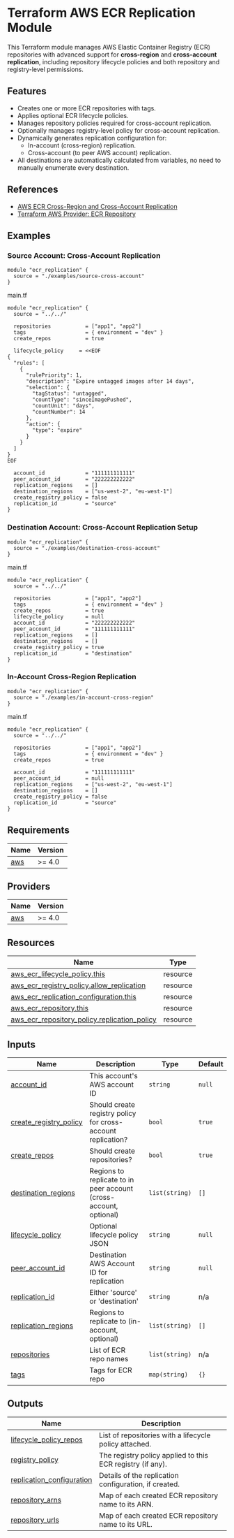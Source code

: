 
# Terraform AWS ECR Replication Module

This Terraform module manages AWS Elastic Container Registry (ECR) repositories with advanced support for **cross-region** and **cross-account replication**, including repository lifecycle policies and both repository and registry-level permissions.

## Features

- Creates one or more ECR repositories with tags.
- Applies optional ECR lifecycle policies.
- Manages repository policies required for cross-account replication.
- Optionally manages registry-level policy for cross-account replication.
- Dynamically generates replication configuration for:
  - In-account (cross-region) replication.
  - Cross-account (to peer AWS account) replication.
- All destinations are automatically calculated from variables, no need to manually enumerate every destination.

## References

- [AWS ECR Cross-Region and Cross-Account Replication](https://docs.aws.amazon.com/AmazonECR/latest/userguide/replication.html)
- [Terraform AWS Provider: ECR Repository](https://registry.terraform.io/providers/hashicorp/aws/latest/docs/resources/ecr_repository)

<!-- BEGIN_TF_DOCS -->
## Examples

### Source Account: Cross-Account Replication

```hcl
module "ecr_replication" {
  source = "./examples/source-cross-account"
}
```

main.tf
```hcl
module "ecr_replication" {
  source = "../../"

  repositories           = ["app1", "app2"]
  tags                   = { environment = "dev" }
  create_repos           = true

  lifecycle_policy     = <<EOF
{
  "rules": [
    {
      "rulePriority": 1,
      "description": "Expire untagged images after 14 days",
      "selection": {
        "tagStatus": "untagged",
        "countType": "sinceImagePushed",
        "countUnit": "days",
        "countNumber": 14
      },
      "action": {
        "type": "expire"
      }
    }
  ]
}
EOF

  account_id             = "111111111111"
  peer_account_id        = "222222222222"
  replication_regions    = []
  destination_regions    = ["us-west-2", "eu-west-1"]
  create_registry_policy = false
  replication_id         = "source"
}
```  


### Destination Account: Cross-Account Replication Setup

```hcl
module "ecr_replication" {
  source = "./examples/destination-cross-account"
}
```

main.tf
```hcl
module "ecr_replication" {
  source = "../../"

  repositories           = ["app1", "app2"]
  tags                   = { environment = "dev" }
  create_repos           = true
  lifecycle_policy       = null
  account_id             = "222222222222"
  peer_account_id        = "111111111111"
  replication_regions    = []
  destination_regions    = []
  create_registry_policy = true
  replication_id         = "destination"
}
```

### In-Account Cross-Region Replication

```hcl
module "ecr_replication" {
  source = "./examples/in-account-cross-region"
}
```

main.tf
```hcl
module "ecr_replication" {
  source = "../../"

  repositories           = ["app1", "app2"]
  tags                   = { environment = "dev" }
  create_repos           = true

  account_id             = "111111111111"
  peer_account_id        = null
  replication_regions    = ["us-west-2", "eu-west-1"]
  destination_regions    = []
  create_registry_policy = false
  replication_id         = "source"
}
```

## Requirements

| Name | Version |
|------|---------|
| <a name="requirement_aws"></a> [aws](#requirement\_aws) | >= 4.0 |

## Providers

| Name | Version |
|------|---------|
| <a name="provider_aws"></a> [aws](#provider\_aws) | >= 4.0 |

## Resources

| Name | Type |
|------|------|
| [aws_ecr_lifecycle_policy.this](https://registry.terraform.io/providers/hashicorp/aws/latest/docs/resources/ecr_lifecycle_policy) | resource |
| [aws_ecr_registry_policy.allow_replication](https://registry.terraform.io/providers/hashicorp/aws/latest/docs/resources/ecr_registry_policy) | resource |
| [aws_ecr_replication_configuration.this](https://registry.terraform.io/providers/hashicorp/aws/latest/docs/resources/ecr_replication_configuration) | resource |
| [aws_ecr_repository.this](https://registry.terraform.io/providers/hashicorp/aws/latest/docs/resources/ecr_repository) | resource |
| [aws_ecr_repository_policy.replication_policy](https://registry.terraform.io/providers/hashicorp/aws/latest/docs/resources/ecr_repository_policy) | resource |

## Inputs

| Name | Description | Type | Default |
|------|-------------|------|---------|
| <a name="input_account_id"></a> [account\_id](#input\_account\_id) | This account's AWS account ID | `string` | `null` |
| <a name="input_create_registry_policy"></a> [create\_registry\_policy](#input\_create\_registry\_policy) | Should create registry policy for cross-account replication? | `bool` | `true` |
| <a name="input_create_repos"></a> [create\_repos](#input\_create\_repos) | Should create repositories? | `bool` | `true` |
| <a name="input_destination_regions"></a> [destination\_regions](#input\_destination\_regions) | Regions to replicate to in peer account (cross-account, optional) | `list(string)` | `[]` |
| <a name="input_lifecycle_policy"></a> [lifecycle\_policy](#input\_lifecycle\_policy) | Optional lifecycle policy JSON | `string` | `null` |
| <a name="input_peer_account_id"></a> [peer\_account\_id](#input\_peer\_account\_id) | Destination AWS Account ID for replication | `string` | `null` |
| <a name="input_replication_id"></a> [replication\_id](#input\_replication\_id) | Either 'source' or 'destination' | `string` | n/a |
| <a name="input_replication_regions"></a> [replication\_regions](#input\_replication\_regions) | Regions to replicate to (in-account, optional) | `list(string)` | `[]` |
| <a name="input_repositories"></a> [repositories](#input\_repositories) | List of ECR repo names | `list(string)` | n/a |
| <a name="input_tags"></a> [tags](#input\_tags) | Tags for ECR repo | `map(string)` | `{}` |

## Outputs

| Name | Description |
|------|-------------|
| <a name="output_lifecycle_policy_repos"></a> [lifecycle\_policy\_repos](#output\_lifecycle\_policy\_repos) | List of repositories with a lifecycle policy attached. |
| <a name="output_registry_policy"></a> [registry\_policy](#output\_registry\_policy) | The registry policy applied to this ECR registry (if any). |
| <a name="output_replication_configuration"></a> [replication\_configuration](#output\_replication\_configuration) | Details of the replication configuration, if created. |
| <a name="output_repository_arns"></a> [repository\_arns](#output\_repository\_arns) | Map of each created ECR repository name to its ARN. |
| <a name="output_repository_urls"></a> [repository\_urls](#output\_repository\_urls) | Map of each created ECR repository name to its URL. |
<!-- END_TF_DOCS -->